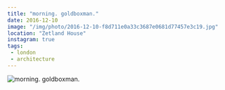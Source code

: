 ```yaml
---
title: "morning. goldboxman."
date: 2016-12-10
image: "/img/photo/2016-12-10-f8d711e0a33c3687e0681d77457e3c19.jpg"
location: "Zetland House"
instagram: true
tags:
 - london
 - architecture
---
```


![morning. goldboxman.](/img/photo/2016-12-10-f8d711e0a33c3687e0681d77457e3c19.jpg)
